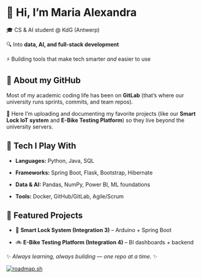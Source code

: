 👋 Hi, I’m Maria Alexandra
==========================

🎓 CS & AI student @ KdG (Antwerp)

🔍 Into **data, AI, and full-stack development**

⚡ Building tools that make tech smarter _and_ easier to use

🚀 About my GitHub
------------------

Most of my academic coding life has been on **GitLab** (that’s where our university runs sprints, commits, and team repos).

🚀 Here I’m uploading and documenting my favorite projects (like our **Smart Lock IoT system** and **E-Bike Testing Platform**) so they live beyond the university servers.

🔧 Tech I Play With
-------------------

*   **Languages:** Python, Java, SQL
  
*   **Frameworks:** Spring Boot, Flask, Bootstrap, Hibernate
    
*   **Data & AI:** Pandas, NumPy, Power BI, ML foundations
    
*   **Tools:** Docker, GitHub/GitLab, Agile/Scrum
    

📂 Featured Projects
--------------------

*   🔐 **Smart Lock System (Integration 3)** – Arduino + Spring Boot
    
*   🚲 **E-Bike Testing Platform (Integration 4)** – BI dashboards + backend
    

✨ _Always learning, always building — one repo at a time._ ✨

<a href="https://roadmap.sh"><img src="https://roadmap.sh/card/wide/68c6625a4d9410f8d1237f3e?variant=dark&roadmaps=data-analyst%2Cai-engineer%2Cfull-stack%2Ccyber-security" alt="roadmap.sh"/></a>

<!--
**MironAlexandraMironAlexandra** is a ✨ _special_ ✨ repository because its `README.md` (this file) appears on your GitHub profile.

Here are some ideas to get you started:

- 🔭 I’m currently working on ...
- 🌱 I’m currently learning ...
- 👯 I’m looking to collaborate on ...
- 🤔 I’m looking for help with ...
- 💬 Ask me about ...
- 📫 How to reach me: ...
- 😄 Pronouns: ...
- ⚡ Fun fact: ...
-->
